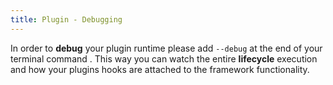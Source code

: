 ```yaml
---
title: Plugin - Debugging
---
```


In order to **debug** your plugin runtime please add `--debug` at the end of your terminal command . 
This way you can watch the entire **lifecycle** execution and how your plugins hooks are attached to the framework functionality.
